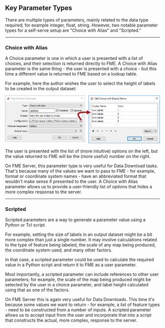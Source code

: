 ## Key Parameter Types ##

There are multiple types of parameters, mainly related to the data type required; for example integer, float, string. However, two notable parameter types for a self-serve setup are "Choice with Alias" and "Scripted."

---

### Choice with Alias ###

A Choice parameter is one in which a user is presented with a list of choices, and their selection is returned directly to FME. A Choice with Alias parameter is the same thing - the user is presented with a choice - but this time a different value is returned to FME based on a lookup table.

For example, here the author wishes the user to select the height of labels to be created in the output dataset:

![](./Images/Img5.005.ChoiceWithAliasPublishedParameter.png)

The user is presented with the list of (more intuitive) options on the left, but the value returned to FME will be the (more useful) number on the right.

On FME Server, this parameter type is very useful for Data Download tasks. That's because many of the values we want to pass to FME - for example, format or coordinate system names - have an abbreviated format that wouldn't make sense if presented to the user. A Choice with Alias parameter allows us to provide a user-friendly list of options that hides a more complex response to the server.

---

### Scripted ###

Scripted parameters are a way to generate a parameter value using a Python or Tcl script.

For example, setting the size of labels in an output dataset might be a bit more complex than just a single number. It may involve calculations related to the type of feature being labeled, the scale of any map being produced, the coordinate system used, and many other factors.

In that case, a scripted parameter could be used to calculate the required value in a Python script and return it to FME as a user parameter.

Most importantly, a scripted parameter can include references to other user parameters; for example, the scale of the map being produced might be selected by the user in a choice parameter, and label height calculated using that as one of the factors.

On FME Server this is again very useful for Data Downloads. This time it's because some values we want to return - for example, a list of feature types - need to be constructed from a number of inputs. A scripted parameter allows us to accept input from the user and incorporate that into a script that constructs the actual, more complex, response to the server.
